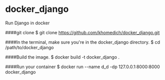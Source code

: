 # docker_django
Run Django in docker


####git clone
$ git clone https://github.com/khomedich/docker_django.git

####In the terminal, make sure you're in the docker_django directory.
$ cd /path/to/docker_django

####Build the image.
$ docker build -t docker_django .

####Run your container
$ docker run --name d_d -dp 127.0.0.1:8000:8000 docker_django
